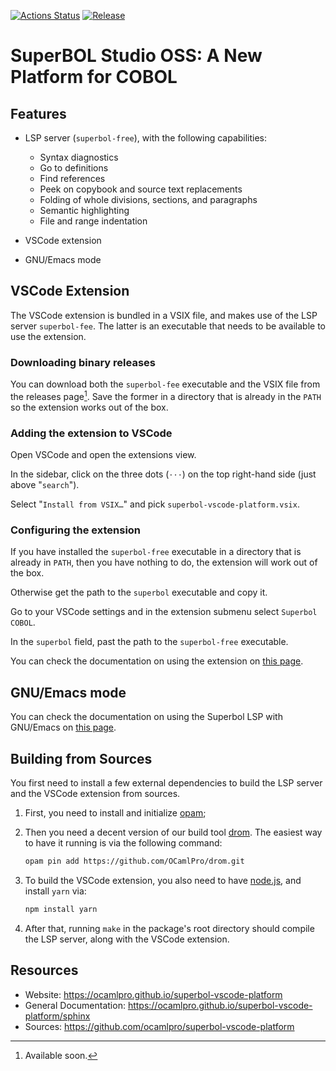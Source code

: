 [![Actions Status](https://github.com/ocamlpro/superbol-studio-oss/workflows/Main%20Workflow/badge.svg)](https://github.com/ocamlpro/superbol-studio-oss/actions)
[![Release](https://img.shields.io/github/release/ocamlpro/superbol-studio-oss.svg)](https://github.com/ocamlpro/superbol-studio-oss/releases)

# SuperBOL Studio OSS: A New Platform for COBOL

## Features

* LSP server (`superbol-free`), with the following capabilities:
    * Syntax diagnostics
    * Go to definitions
    * Find references
    * Peek on copybook and source text replacements
    * Folding of whole divisions, sections, and paragraphs
    * Semantic highlighting
    * File and range indentation

* VSCode extension

* GNU/Emacs mode

## VSCode Extension

The VSCode extension is bundled in a VSIX file, and makes use of the
LSP server `superbol-fee`.  The latter is an executable that needs to
be available to use the extension.

### Downloading binary releases

You can download both the `superbol-fee` executable and the VSIX file
from the releases page[^releases].  Save the former in a directory
that is already in the `PATH` so the extension works out of the box.

[^releases]: Available soon.

### Adding the extension to VSCode

Open VSCode and open the extensions view.

In the sidebar, click on the three dots (`⋅⋅⋅`) on the top right-hand
side (just above "`search`").

Select "`Install from VSIX…`" and pick
`superbol-vscode-platform.vsix`.

### Configuring the extension

If you have installed the `superbol-free` executable in a directory
that is already in `PATH`, then you have nothing to do, the extension
will work out of the box.

Otherwise get the path to the `superbol` executable and copy it.

Go to your VSCode settings and in the extension submenu select
`Superbol COBOL`.

In the `superbol` field, past the path to the `superbol-free`
executable.

You can check the documentation on using the extension on [this
page](https://ocamlpro.github.io/superbol-studio-oss/sphinx).

## GNU/Emacs mode

You can check the documentation on using the Superbol LSP with
GNU/Emacs on [this
page](https://ocamlpro.github.io/superbol-studio-oss/sphinx/emacs).

## Building from Sources

You first need to install a few external dependencies to build the LSP server and the VSCode extension from sources.

1. First, you need to install and initialize [opam](https://opam.ocaml.org/);

1. Then you need a decent version of our build tool [drom](https://ocamlpro.github.io/drom/).  The easiest way to have it running is via the following command:

   ```bash
   opam pin add https://github.com/OCamlPro/drom.git
   ```

1. To build the VSCode extension, you also need to have [node.js](https://nodejs.org/), and install `yarn` via:

   ```bash
   npm install yarn
   ```

1. After that, running `make` in the package's root directory should compile the LSP server, along with the VSCode extension.

## Resources

* Website: https://ocamlpro.github.io/superbol-vscode-platform
* General Documentation: https://ocamlpro.github.io/superbol-vscode-platform/sphinx
* Sources: https://github.com/ocamlpro/superbol-vscode-platform


